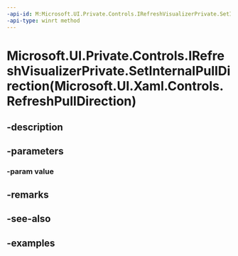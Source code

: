 ```yaml
---
-api-id: M:Microsoft.UI.Private.Controls.IRefreshVisualizerPrivate.SetInternalPullDirection(Microsoft.UI.Xaml.Controls.RefreshPullDirection)
-api-type: winrt method
---
```


# Microsoft.UI.Private.Controls.IRefreshVisualizerPrivate.SetInternalPullDirection(Microsoft.UI.Xaml.Controls.RefreshPullDirection)

<!--
public void SetInternalPullDirection (Microsoft.UI.Xaml.Controls.RefreshPullDirection value);
-->


## -description

## -parameters

### -param value

## -remarks

## -see-also

## -examples


